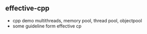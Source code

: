 ## effective-cpp
- cpp demo multithreads, memory pool, thread pool, objectpool
- some guideline form effective cp
